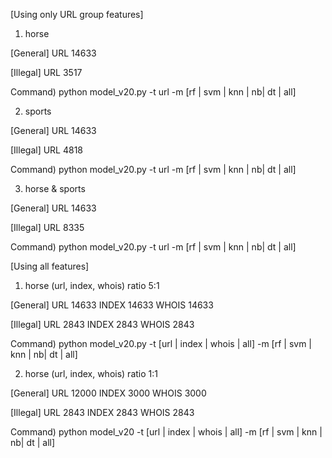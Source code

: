 [Using only URL group features]

1. horse 

[General]
URL     14633

[Illegal]
URL     3517

Command) python model_v20.py -t url -m [rf | svm | knn | nb| dt | all]



2. sports 

[General]
URL     14633

[Illegal]
URL     4818

Command) python model_v20.py -t url -m [rf | svm | knn | nb| dt | all]



3. horse & sports 

[General]
URL     14633

[Illegal]
URL     8335

Command) python model_v20.py -t url -m [rf | svm | knn | nb| dt | all]




[Using all features]

1. horse (url, index, whois) ratio 5:1

[General]
URL     14633
INDEX   14633
WHOIS   14633

[Illegal]
URL     2843
INDEX   2843
WHOIS   2843

Command) python model_v20.py -t [url | index | whois | all] -m [rf | svm | knn | nb| dt | all]



2. horse (url, index, whois) ratio 1:1

[General]
URL     12000
INDEX   3000
WHOIS   3000

[Illegal]
URL     2843
INDEX   2843
WHOIS   2843

Command) python model_v20 -t [url | index | whois | all] -m [rf | svm | knn | nb| dt | all]

